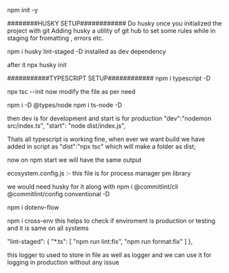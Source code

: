 npm init -y

########HUSKY SETUP############
Do husky once you initialized the project with git
Adding husky a utility of git hub to set some rules while in staging for fromatting , errors etc.

npm i husky lint-staged -D installed as dev dependency

after it npx husky init

###########TYPESCRIPT SETUP############
npm i typescript -D

 <!-- we have to instalize ts.config.json  -->

npx tsc --init
now modify the file as per need

 <!-- Need types for node js -->

npm i -D @types/node
npm i ts-node -D

then dev is for development and start is for production
"dev":"nodemon src/index.ts",
"start": "node dist/index.js",

Thats all typescript is working fine, when ever we want build we have added in script as "dist":"npx tsc" which will make a folder as dist;

now on npm start we will have the same output

<!-- NOW folders for mvc architecture -->

ecosystem.config.js :- this file is for process manager pm library

<!-- NOW SETTING UP  COMMIT LINT TO FORCE PROPER COMMIT MESSAGE-->

we would need husky for it along with npm i @commitlint/cli @commitlint/config conventional -D

<!-- DOTENV -->

npm i dotenv-flow

npm i cross-env this helps to check if enviroment is production or testing and it is same on all systems

<!-- Prettier and eslint check before commiting code -->

"lint-staged": {
"\*.ts": [
"npm run lint:fix",
"npm run format:fix"
]
},

 <!-- npm i winston -->

this logger to used to store in file as well as logger
and we can use it for logging in production without any issue
